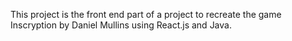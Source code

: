 This project is the front end part of a project to recreate the game Inscryption by Daniel Mullins using React.js and Java.

